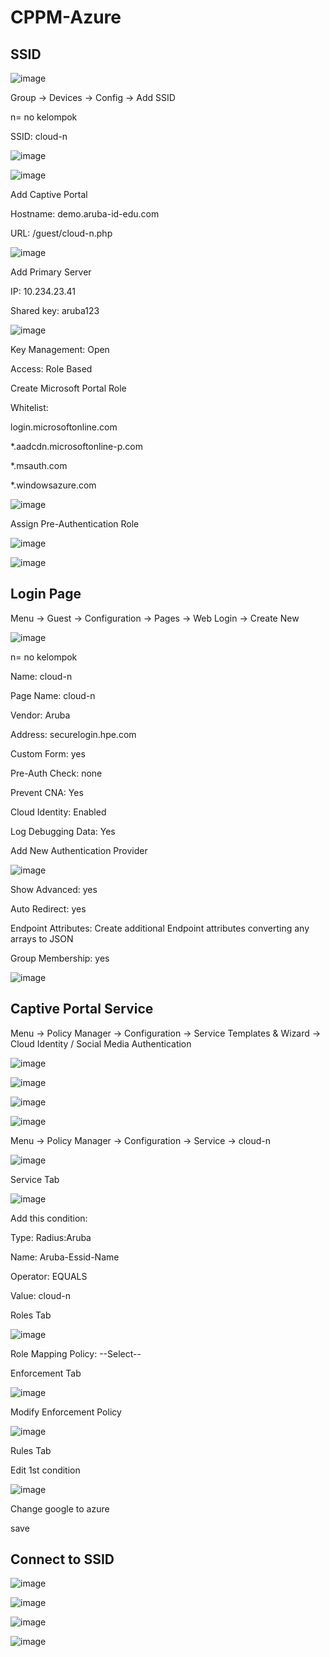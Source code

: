# CPPM-Azure

## SSID

![image](https://github.com/aruba-id-edu/guide/assets/137608707/917dd7de-ed0e-41af-9a5b-d6b7fe25da0a)

Group -> Devices -> Config -> Add SSID

n= no kelompok

SSID: cloud-n

![image](https://github.com/aruba-id-edu/guide/assets/137608707/b17cf7fd-1d3b-4ef5-92bc-fd674bbae42c)

![image](https://github.com/aruba-id-edu/guide/assets/137608707/531f3776-bdf6-4571-8d7a-388323d8a04c)

Add Captive Portal

Hostname: demo.aruba-id-edu.com

URL: /guest/cloud-n.php

![image](https://github.com/aruba-id-edu/guide/assets/137608707/a14a0127-f485-4f8a-83c8-e33788fca38f)

Add Primary Server

IP: 10.234.23.41

Shared key: aruba123

![image](https://github.com/aruba-id-edu/guide/assets/137608707/89b1bc69-5784-44d5-a1a0-e8cd570d9b53)

Key Management: Open

Access: Role Based

Create Microsoft Portal Role

Whitelist:

login.microsoftonline.com

*.aadcdn.microsoftonline-p.com

*.msauth.com

*.windowsazure.com

![image](https://github.com/aruba-id-edu/guide/assets/137608707/fd2f5bfc-b7b0-4e72-863c-725dfd9bb0bc)

Assign Pre-Authentication Role

![image](https://github.com/aruba-id-edu/guide/assets/137608707/1ab2caee-77c2-4dfc-83ec-382d052f8464)

![image](https://github.com/aruba-id-edu/guide/assets/137608707/127f919e-0a3b-4655-b50e-a1e7e4d5e767)

## Login Page

Menu -> Guest -> Configuration -> Pages -> Web Login -> Create New

![image](https://github.com/aruba-id-edu/guide/assets/137608707/c12dcadc-f713-4629-936c-b65367ad9a2b)

n= no kelompok

Name: cloud-n

Page Name: cloud-n

Vendor: Aruba

Address: securelogin.hpe.com

Custom Form: yes

Pre-Auth Check: none

Prevent CNA: Yes

Cloud Identity: Enabled

Log Debugging Data: Yes

Add New Authentication Provider

![image](https://github.com/aruba-id-edu/guide/assets/137608707/0c3601d0-4928-451f-8063-dadef1e74ec1)

Show Advanced: yes

Auto Redirect: yes

Endpoint Attributes: Create additional Endpoint attributes converting any arrays to JSON

Group Membership: yes

![image](https://github.com/aruba-id-edu/guide/assets/137608707/c3af5a6d-c078-44a3-aa36-07e08b58fd9a)

## Captive Portal Service

Menu -> Policy Manager -> Configuration -> Service Templates & Wizard -> Cloud Identity / Social Media Authentication

![image](https://github.com/aruba-id-edu/guide/assets/137608707/2857ab47-9d86-4c32-a914-5d2b14fd99ec)

![image](https://github.com/aruba-id-edu/guide/assets/137608707/b60cc6ed-85cb-4230-87f8-1ccd597dde81)

![image](https://github.com/aruba-id-edu/guide/assets/137608707/0de2fcc8-eb6d-41f2-80b7-c6b1d1054ff5)

![image](https://github.com/aruba-id-edu/guide/assets/137608707/8862c464-dfd5-49df-816f-3575f5dc88ed)

Menu -> Policy Manager -> Configuration -> Service -> cloud-n

![image](https://github.com/aruba-id-edu/guide/assets/137608707/66a6c9db-4e91-49f0-a5d7-5b2f289b4085)

Service Tab

![image](https://github.com/aruba-id-edu/guide/assets/137608707/206331d1-3e60-4c08-9b08-61bdc2b97c8c)

Add this condition:

Type: Radius:Aruba

Name: Aruba-Essid-Name

Operator: EQUALS

Value: cloud-n

Roles Tab

![image](https://github.com/aruba-id-edu/guide/assets/137608707/db334127-17cb-4776-ae9a-624f9c200880)

Role Mapping Policy: --Select--

Enforcement Tab

![image](https://github.com/aruba-id-edu/guide/assets/137608707/59bfdb0e-2ca4-4a83-b062-ff9c47fda5a9)

Modify Enforcement Policy

![image](https://github.com/aruba-id-edu/guide/assets/137608707/b8bd5e40-c1d4-4437-b4a3-36ff9dcb02c5)

Rules Tab

Edit 1st condition

![image](https://github.com/aruba-id-edu/guide/assets/137608707/c00e4d3c-c2f2-40cb-a830-398f454dd4b3)

Change google to azure

save

## Connect to SSID

![image](https://github.com/aruba-id-edu/guide/assets/137608707/20dd82b5-cd72-4b7b-8f81-c4896da31e8f)

![image](https://github.com/aruba-id-edu/guide/assets/137608707/2db20937-5046-4b1a-b8f4-911799aefe41)

![image](https://github.com/aruba-id-edu/guide/assets/137608707/67dd46cd-88f3-4063-b6f0-82b4f668d719)

![image](https://github.com/aruba-id-edu/guide/assets/137608707/3ad4ff9b-89df-428a-a82d-0634171b4ac5)
